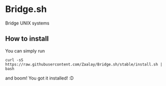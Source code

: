 # Bridge.sh
Bridge UNIX systems

## How to install
You can simply run
```
curl -sS https://raw.githubusercontent.com/Zaalay/Bridge.sh/stable/install.sh | bash
```
and boom! You got it installed! :D
